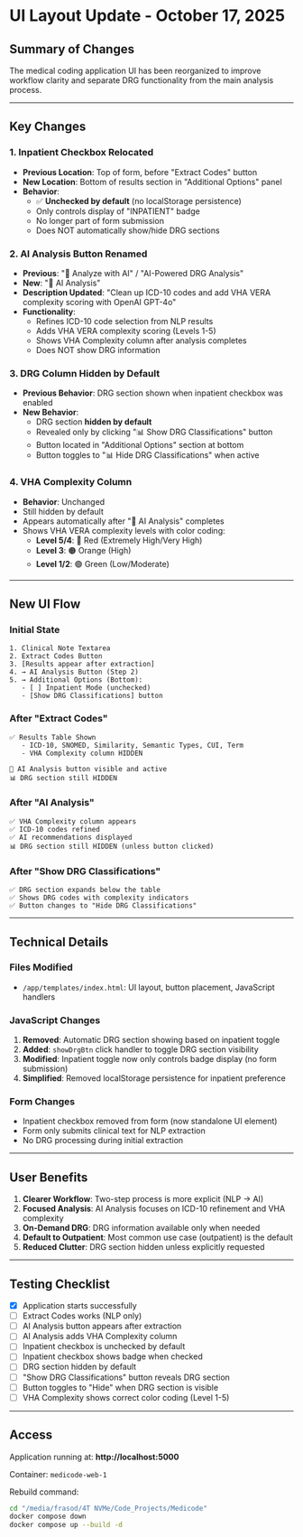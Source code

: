 # UI Layout Update - October 17, 2025

## Summary of Changes

The medical coding application UI has been reorganized to improve workflow clarity and separate DRG functionality from the main analysis process.

---

## Key Changes

### 1. **Inpatient Checkbox Relocated**
- **Previous Location**: Top of form, before "Extract Codes" button
- **New Location**: Bottom of results section in "Additional Options" panel
- **Behavior**: 
  - ✅ **Unchecked by default** (no localStorage persistence)
  - Only controls display of "INPATIENT" badge
  - No longer part of form submission
  - Does NOT automatically show/hide DRG sections

### 2. **AI Analysis Button Renamed**
- **Previous**: "🧠 Analyze with AI" / "AI-Powered DRG Analysis"
- **New**: "🧠 AI Analysis"
- **Description Updated**: "Clean up ICD-10 codes and add VHA VERA complexity scoring with OpenAI GPT-4o"
- **Functionality**:
  - Refines ICD-10 code selection from NLP results
  - Adds VHA VERA complexity scoring (Levels 1-5)
  - Shows VHA Complexity column after analysis completes
  - Does NOT show DRG information

### 3. **DRG Column Hidden by Default**
- **Previous Behavior**: DRG section shown when inpatient checkbox was enabled
- **New Behavior**: 
  - DRG section **hidden by default**
  - Revealed only by clicking "📊 Show DRG Classifications" button
  - Button located in "Additional Options" section at bottom
  - Button toggles to "📊 Hide DRG Classifications" when active

### 4. **VHA Complexity Column**
- **Behavior**: Unchanged
- Still hidden by default
- Appears automatically after "🧠 AI Analysis" completes
- Shows VHA VERA complexity levels with color coding:
  - **Level 5/4**: 🔴 Red (Extremely High/Very High)
  - **Level 3**: 🟠 Orange (High)
  - **Level 1/2**: 🟢 Green (Low/Moderate)

---

## New UI Flow

### Initial State
```
1. Clinical Note Textarea
2. Extract Codes Button
3. [Results appear after extraction]
4. → AI Analysis Button (Step 2)
5. → Additional Options (Bottom):
   - [ ] Inpatient Mode (unchecked)
   - [Show DRG Classifications] button
```

### After "Extract Codes"
```
✅ Results Table Shown
   - ICD-10, SNOMED, Similarity, Semantic Types, CUI, Term
   - VHA Complexity column HIDDEN

🤖 AI Analysis button visible and active
📊 DRG section still HIDDEN
```

### After "AI Analysis"
```
✅ VHA Complexity column appears
✅ ICD-10 codes refined
✅ AI recommendations displayed
📊 DRG section still HIDDEN (unless button clicked)
```

### After "Show DRG Classifications"
```
✅ DRG section expands below the table
✅ Shows DRG codes with complexity indicators
✅ Button changes to "Hide DRG Classifications"
```

---

## Technical Details

### Files Modified
- `/app/templates/index.html`: UI layout, button placement, JavaScript handlers

### JavaScript Changes
1. **Removed**: Automatic DRG section showing based on inpatient toggle
2. **Added**: `showDrgBtn` click handler to toggle DRG section visibility
3. **Modified**: Inpatient toggle now only controls badge display (no form submission)
4. **Simplified**: Removed localStorage persistence for inpatient preference

### Form Changes
- Inpatient checkbox removed from form (now standalone UI element)
- Form only submits clinical text for NLP extraction
- No DRG processing during initial extraction

---

## User Benefits

1. **Clearer Workflow**: Two-step process is more explicit (NLP → AI)
2. **Focused Analysis**: AI Analysis focuses on ICD-10 refinement and VHA complexity
3. **On-Demand DRG**: DRG information available only when needed
4. **Default to Outpatient**: Most common use case (outpatient) is the default
5. **Reduced Clutter**: DRG section hidden unless explicitly requested

---

## Testing Checklist

- [x] Application starts successfully
- [ ] Extract Codes works (NLP only)
- [ ] AI Analysis button appears after extraction
- [ ] AI Analysis adds VHA Complexity column
- [ ] Inpatient checkbox is unchecked by default
- [ ] Inpatient checkbox shows badge when checked
- [ ] DRG section hidden by default
- [ ] "Show DRG Classifications" button reveals DRG section
- [ ] Button toggles to "Hide" when DRG section is visible
- [ ] VHA Complexity shows correct color coding (Level 1-5)

---

## Access

Application running at: **http://localhost:5000**

Container: `medicode-web-1`

Rebuild command:
```bash
cd "/media/frasod/4T NVMe/Code_Projects/Medicode"
docker compose down
docker compose up --build -d
```
